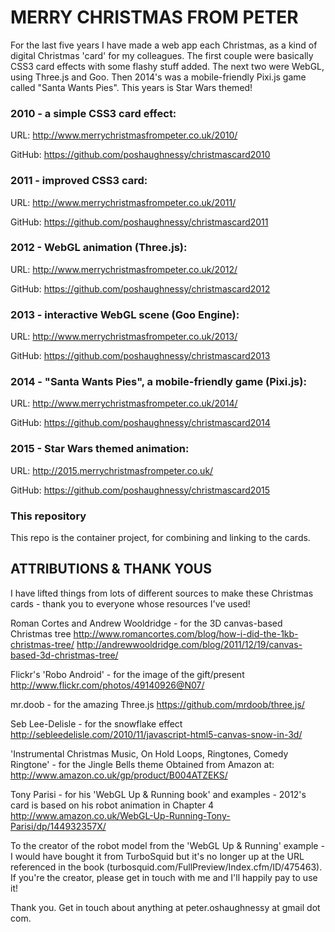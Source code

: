 # MERRY CHRISTMAS FROM PETER

For the last five years I have made a web app each Christmas, as a kind of digital Christmas 'card' for my colleagues.
The first couple were basically CSS3 card effects with some flashy stuff added. The next two were WebGL, using Three.js
and Goo. Then 2014's was a mobile-friendly Pixi.js game called "Santa Wants Pies". This years is Star Wars themed!

### 2010 - a simple CSS3 card effect:

URL: http://www.merrychristmasfrompeter.co.uk/2010/

GitHub: https://github.com/poshaughnessy/christmascard2010

### 2011 - improved CSS3 card:

URL: http://www.merrychristmasfrompeter.co.uk/2011/

GitHub: https://github.com/poshaughnessy/christmascard2011

### 2012 - WebGL animation (Three.js):

URL: http://www.merrychristmasfrompeter.co.uk/2012/

GitHub: https://github.com/poshaughnessy/christmascard2012

### 2013 - interactive WebGL scene (Goo Engine):

URL: http://www.merrychristmasfrompeter.co.uk/2013/

GitHub: https://github.com/poshaughnessy/christmascard2013

### 2014 - "Santa Wants Pies", a mobile-friendly game (Pixi.js):

URL: http://www.merrychristmasfrompeter.co.uk/2014/

GitHub: https://github.com/poshaughnessy/christmascard2014

### 2015 - Star Wars themed animation:

URL: http://2015.merrychristmasfrompeter.co.uk/

GitHub: https://github.com/poshaughnessy/christmascard2015

### This repository

This repo is the container project, for combining and linking to the cards.


## ATTRIBUTIONS & THANK YOUS

I have lifted things from lots of different sources to make these Christmas cards - thank you to everyone whose resources I've used!

Roman Cortes and Andrew Wooldridge - for the 3D canvas-based Christmas tree
http://www.romancortes.com/blog/how-i-did-the-1kb-christmas-tree/
http://andrewwooldridge.com/blog/2011/12/19/canvas-based-3d-christmas-tree/

Flickr's 'Robo Android' - for the image of the gift/present
http://www.flickr.com/photos/49140926@N07/

mr.doob - for the amazing Three.js
https://github.com/mrdoob/three.js/

Seb Lee-Delisle - for the snowflake effect
http://sebleedelisle.com/2010/11/javascript-html5-canvas-snow-in-3d/

'Instrumental Christmas Music, On Hold Loops, Ringtones, Comedy Ringtone' - for the Jingle Bells theme
Obtained from Amazon at: http://www.amazon.co.uk/gp/product/B004ATZEKS/

Tony Parisi - for his 'WebGL Up & Running book' and examples - 2012's card is based on his robot animation in Chapter 4
http://www.amazon.co.uk/WebGL-Up-Running-Tony-Parisi/dp/144932357X/

To the creator of the robot model from the 'WebGL Up & Running' example - I would have bought it from TurboSquid
but it's no longer up at the URL referenced in the book (turbosquid.com/FullPreview/Index.cfm/ID/475463). 
If you're the creator, please get in touch with me and I'll happily pay to use it! 


Thank you. Get in touch about anything at peter.oshaughnessy at gmail dot com.

